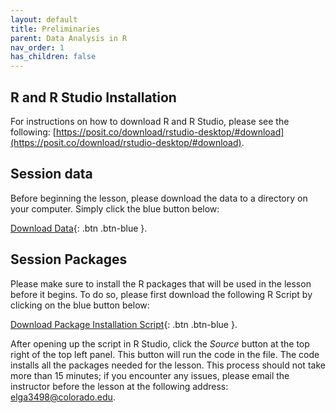 ```yaml
---
layout: default
title: Preliminaries
parent: Data Analysis in R
nav_order: 1
has_children: false
---
```


## R and R Studio Installation

For instructions on how to download R and R Studio, please see the following: [https://posit.co/download/rstudio-desktop/#download](https://posit.co/download/rstudio-desktop/#download).

## Session data

Before beginning the lesson, please download the data to a directory on your computer. Simply click the blue button below:

[Download Data](presentation_materials/wos.zip){: .btn .btn-blue }. 

## Session Packages

Please make sure to install the R packages that will be used in the lesson before it begins. To do so, please first download the following R Script by clicking on the blue button below:

[Download Package Installation Script](presentation_materials/setup.R){: .btn .btn-blue }. 

After opening up the script in R Studio, click the *Source* button at the top right of the top left panel. This button will run the code in the file. The code installs all the packages needed for the lesson. This process should not take more than 15 minutes; if you encounter any issues, please email the instructor before the lesson at the following address: [elga3498@colorado.edu](mailto:elga3498@colorado.edu). 


